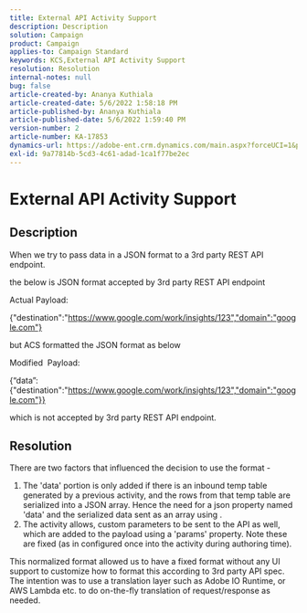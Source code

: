 ```yaml
---
title: External API Activity Support
description: Description
solution: Campaign
product: Campaign
applies-to: Campaign Standard
keywords: KCS,External API Activity Support
resolution: Resolution
internal-notes: null
bug: false
article-created-by: Ananya Kuthiala
article-created-date: 5/6/2022 1:58:18 PM
article-published-by: Ananya Kuthiala
article-published-date: 5/6/2022 1:59:40 PM
version-number: 2
article-number: KA-17853
dynamics-url: https://adobe-ent.crm.dynamics.com/main.aspx?forceUCI=1&pagetype=entityrecord&etn=knowledgearticle&id=b26efb8f-44cd-ec11-a7b5-0022480b639b
exl-id: 9a77814b-5cd3-4c61-adad-1ca1f77be2ec
---
```

# External API Activity Support

## Description


When we try to pass data in a JSON format to a 3rd party REST API endpoint.

the below is JSON format accepted by 3rd party REST API endpoint

Actual Payload:

{"destination":"https://www.google.com/work/insights/123","domain":"google.com"}

but ACS formatted the JSON format as below

Modified  Payload:

{“data”:{"destination":"https://www.google.com/work/insights/123","domain":"google.com"}}

which is not accepted by 3rd party REST API endpoint.


## Resolution


There are two factors that influenced the decision to use the format -

1. The 'data' portion is only added if there is an inbound temp table generated by a previous activity, and the rows from that temp table are serialized into a JSON array. Hence the need for a json property named 'data' and the serialized data sent as an array using .
2. The activity allows, custom parameters to be sent to the API as well, which are added to the payload using a 'params' property. Note these are fixed (as in configured once into the activity during authoring time).


This normalized format allowed us to have a fixed format without any UI support to customize how to format this according to 3rd party API spec. The intention was to use a translation layer such as Adobe IO Runtime, or AWS Lambda etc. to do on-the-fly translation of request/response as needed.
